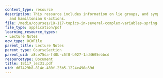 ```yaml
---
content_type: resource
description: This resource includes information on lie groups, and symplectic manifolds
  and hamiltonian G-actions.
file: /media/courses/18-117-topics-in-several-complex-variables-spring-2005/d67429b8814e480f25b51224e490a39d_18117_lec31.pdf
file_type: application/pdf
learning_resource_types:
- Lecture Notes
ocw_type: OCWFile
parent_title: Lecture Notes
parent_type: CourseSection
parent_uid: a8ce75da-f40b-c5f0-b927-1ad4605ebbcd
resourcetype: Document
title: 18117_lec31.pdf
uid: d67429b8-814e-480f-25b5-1224e490a39d
---
```

